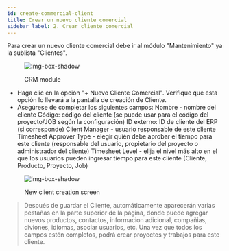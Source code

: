 ```yaml
---
id: create-commercial-client
title: Crear un nuevo cliente comercial
sidebar_label: 2. Crear cliente comercial
---
```


Para crear un nuevo cliente comercial debe ir al módulo "Mantenimiento" ya la sublista "Clientes".

<figure>

![img-box-shadow](/img/university/crm/Maintenance-Clients.png)
<figcaption>CRM module</figcaption>
</figure>

- Haga clic en la opción "+ Nuevo Cliente Comercial". Verifique que esta opción lo llevará a la pantalla de creación de Cliente.
- Asegúrese de completar los siguientes campos:
Nombre - nombre del cliente
Código: código del cliente (se puede usar para el código del proyecto/JOB según la configuración)
ID externo: ID de cliente del ERP (si corresponde)
Client Manager - usuario responsable de este cliente
Timesheet Approver Type - elegir quién debe aprobar el tiempo para este cliente (responsable del usuario, propietario del proyecto o administrador del cliente)
Timesheet Level - elija el nivel más alto en el que los usuarios pueden ingresar tiempo para este cliente (Cliente, Producto, Proyecto, Job)

<figure>

![img-box-shadow](/img/university/crm/Client.png)
<figcaption>New client creation screen</figcaption>
</figure>

>Después de guardar el Cliente, automáticamente aparecerán varias pestañas en la parte superior de la página, donde puede agregar nuevos productos, contactos, informacion adicional, compañias, diviones, idiomas, asociar usuarios, etc.
Una vez que todos los campos estén completos, podrá crear proyectos y trabajos para este cliente.
